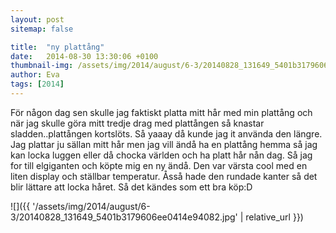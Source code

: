 ```yaml
---
layout: post
sitemap: false

title:  "ny plattång"
date:   2014-08-30 13:30:06 +0100
thumbnail-img: /assets/img/2014/august/6-3/20140828_131649_5401b3179606ee0414e94082.jpg
author: Eva
tags: [2014]
---
```


För någon dag sen skulle jag faktiskt platta mitt hår med min plattång och när jag skulle göra mitt tredje drag med plattången så knastar sladden..plattången kortslöts. Så yaaay då kunde jag it använda den längre. Jag plattar ju sällan mitt hår men jag vill ändå ha en plattång hemma så jag kan locka luggen eller då chocka världen och ha platt hår nån dag. Så jag for till elgiganten och köpte mig en ny ändå. Den var värsta cool med en liten display och ställbar temperatur. Åsså hade den rundade kanter så det blir lättare att locka håret. Så det kändes som ett bra köp:D

![]({{ '/assets/img/2014/august/6-3/20140828_131649_5401b3179606ee0414e94082.jpg'  | relative_url }})

